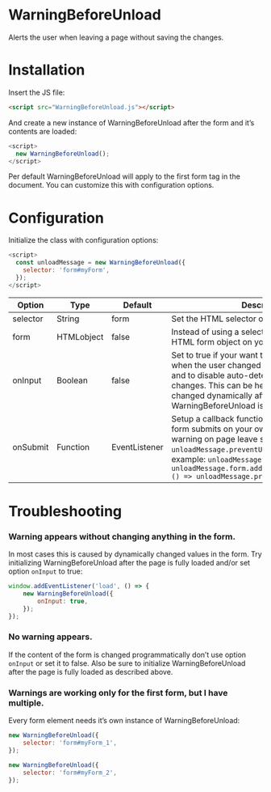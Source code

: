 # WarningBeforeUnload
Alerts the user when leaving a page without saving the changes.

# Installation
Insert the JS file:

```html
<script src="WarningBeforeUnload.js"></script>
```

And create a new instance of WarningBeforeUnload after the form and it’s contents are loaded:

```javascript
<script>
  new WarningBeforeUnload();
</script>
```

Per default WarningBeforeUnload will apply to the first form tag in the document. You can customize this with configuration options.

# Configuration
Initialize the class with configuration options:

```javascript
<script>
  const unloadMessage = new WarningBeforeUnload({
    selector: 'form#myForm',
  });
</script>
```

|Option|Type|Default|Description|
|------|----|-------|-----------|
|selector|String|form|Set the HTML selector of your form.|
|form|HTMLobject|false|Instead of using a selector you can set the HTML form object on your own.|
|onInput|Boolean|false|Set to true if your want to apply warnings only when the user changed something on it’s own and to disable auto-detection for dynamic changes. This can be helpful if your form has changed dynamically after WarningBeforeUnload is loaded.|
|onSubmit|Function|EventListener|Setup a callback function if you want to handle form submits on your own. To supress the warning on page leave set `unloadMessage.preventUnload = false`. For example: `unloadMessage.onSubmit = unloadMessage.form.addEventListener('submit', () => unloadMessage.preventUnload = false)`|

# Troubleshooting
### Warning appears without changing anything in the form.
In most cases this is caused by dynamically changed values in the form. Try initializing WarningBeforeUnload after the page is fully loaded and/or set option `onInput` to true:

```javascript
window.addEventListener('load', () => {
    new WarningBeforeUnload({
        onInput: true,
    });
});
```

### No warning appears.
If the content of the form is changed programmatically don’t use option `onInput` or set it to false. Also be sure to initialize WarningBeforeUnload after the page is fully loaded as described above.

### Warnings are working only for the first form, but I have multiple.
Every form element needs it’s own instance of WarningBeforeUnload:

```javascript
new WarningBeforeUnload({
    selector: 'form#myForm_1',
});

new WarningBeforeUnload({
    selector: 'form#myForm_2',
});
```

